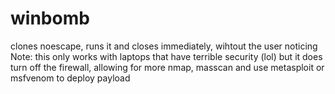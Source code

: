 # winbomb
clones noescape, runs it and closes immediately, wihtout the user noticing
Note: this only works with laptops that have terrible security (lol) but it does turn off the firewall, allowing for more nmap, masscan and use metasploit or msfvenom to deploy payload
